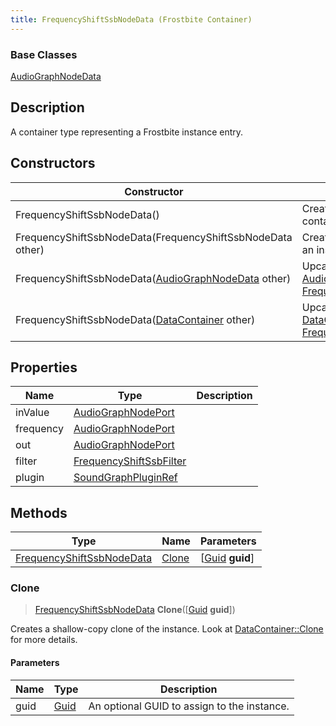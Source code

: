 ```yaml
---
title: FrequencyShiftSsbNodeData (Frostbite Container)
---
```

### Base Classes

[AudioGraphNodeData](AudioGraphNodeData)

## Description

A container type representing a Frostbite instance entry.

## Constructors

| Constructor                                                                          | Description                                                                                                                               |
| ------------------------------------------------------------------------------------ | ----------------------------------------------------------------------------------------------------------------------------------------- |
| FrequencyShiftSsbNodeData()                                                          | Create a new instance of this container type.                                                                                             |
| FrequencyShiftSsbNodeData(FrequencyShiftSsbNodeData other)                           | Create a reference copy of an instance of the same type.                                                                                  |
| FrequencyShiftSsbNodeData([AudioGraphNodeData](AudioGraphNodeData) other)            | Upcast an instance of type [AudioGraphNodeData](AudioGraphNodeData) to [FrequencyShiftSsbNodeData](FrequencyShiftSsbNodeData).            |
| FrequencyShiftSsbNodeData([DataContainer](/vext/ref/cls/shr/datacontainer) other) | Upcast an instance of type [DataContainer](/vext/ref/cls/shr/datacontainer) to [FrequencyShiftSsbNodeData](FrequencyShiftSsbNodeData). |

## Properties

| Name      | Type                                               | Description |
| --------- | -------------------------------------------------- | ----------- |
| inValue   | [AudioGraphNodePort](AudioGraphNodePort)           |             |
| frequency | [AudioGraphNodePort](AudioGraphNodePort)           |             |
| out       | [AudioGraphNodePort](AudioGraphNodePort)           |             |
| filter    | [FrequencyShiftSsbFilter](FrequencyShiftSsbFilter) |             |
| plugin    | [SoundGraphPluginRef](SoundGraphPluginRef)         |             |

## Methods

| Type                                                   | Name            | Parameters                                     |
| ------------------------------------------------------ | --------------- | ---------------------------------------------- |
| [FrequencyShiftSsbNodeData](FrequencyShiftSsbNodeData) | [Clone](#clone) | \[[Guid](/vext/ref/cls/shr/guid) **guid**\] |

### Clone

> [FrequencyShiftSsbNodeData](FrequencyShiftSsbNodeData) **Clone**(\[[Guid](/vext/ref/cls/shr/guid) **guid**\])

Creates a shallow-copy clone of the instance. Look at [DataContainer::Clone](/vext/ref/cls/shr/datacontainer#clone) for more details.

#### Parameters

| Name | Type         | Description                                 |
| ---- | ------------ | ------------------------------------------- |
| guid | [Guid](Guid) | An optional GUID to assign to the instance. |
